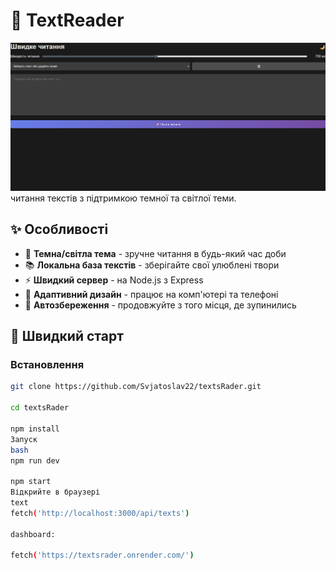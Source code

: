 # 📖 TextReader

![alt text](image.png)
читання текстів з підтримкою темної та світлої теми.

## ✨ Особливості

- 🌙 **Темна/світла тема** - зручне читання в будь-який час доби
- 📚 **Локальна база текстів** - зберігайте свої улюблені твори
- ⚡ **Швидкий сервер** - на Node.js з Express
- 📱 **Адаптивний дизайн** - працює на комп'ютері та телефоні
- 💾 **Автозбереження** - продовжуйте з того місця, де зупинились

## 🚀 Швидкий старт

### Встановлення
```bash
git clone https://github.com/Svjatoslav22/textsRader.git

cd textsRader

npm install
Запуск
bash
npm run dev

npm start
Відкрийте в браузері
text
fetch('http://localhost:3000/api/texts')

dashboard:

fetch('https://textsrader.onrender.com/')